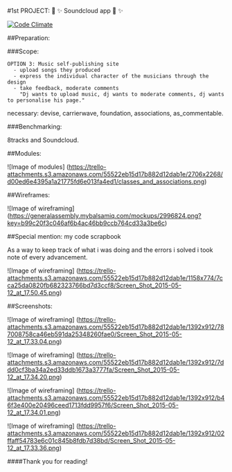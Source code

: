 #1st PROJECT: :musical_score: :sparkles: Soundcloud app :musical_keyboard: :sparkles:

[![Code Climate](https://codeclimate.com/github/elenamvk/wdi_project1/badges/gpa.svg)](https://codeclimate.com/github/elenamvk/wdi_project1)

##Preparation:

###Scope:

    OPTION 3: Music self-publishing site
      - upload songs they produced
      - express the individual character of the musicians through the design
      - take feedback, moderate comments
        "Dj wants to upload music, dj wants to moderate comments, dj wants to personalise his page."
  necessary: devise, carrierwave, foundation, associations, as_commentable.

###Benchmarking:

8tracks and Soundcloud.

##Modules:

![Image of modules]
(https://trello-attachments.s3.amazonaws.com/55522eb15d17b882d12dab1e/2706x2268/d00ed6e4395a1a21775fd6e013fa4ed1/classes_and_associations.png)

##Wireframes:

![Image of wireframing]
(https://generalassembly.mybalsamiq.com/mockups/2996824.png?key=b99c20f3c046af6b4ac46bb9ccb764cd33a3be6c)

##Special mention: my code scrapbook

As a way to keep track of what i was doing and the errors i solved i took note of every advancement.

![Image of wireframing]
(https://trello-attachments.s3.amazonaws.com/55522eb15d17b882d12dab1e/1158x774/7cca25da0820fb682323766bd7d3ccf8/Screen_Shot_2015-05-12_at_17.50.45.png)

##Screenshots:

![Image of wireframing]
(https://trello-attachments.s3.amazonaws.com/55522eb15d17b882d12dab1e/1392x912/787008758ca46eb591da25348260fae0/Screen_Shot_2015-05-12_at_17.33.04.png)

![Image of wireframing]
(https://trello-attachments.s3.amazonaws.com/55522eb15d17b882d12dab1e/1392x912/7ddd0cf3ba34a2ed33ddb1673a3777fa/Screen_Shot_2015-05-12_at_17.34.20.png)

![Image of wireframing]
(https://trello-attachments.s3.amazonaws.com/55522eb15d17b882d12dab1e/1392x912/b46f3e400e20496ceed1713fdd9957f6/Screen_Shot_2015-05-12_at_17.34.01.png)

![Image of wireframing]
(https://trello-attachments.s3.amazonaws.com/55522eb15d17b882d12dab1e/1392x912/02ffaff54783e6c01c845b8fdb7d38bd/Screen_Shot_2015-05-12_at_17.33.36.png)

####Thank you for reading!
